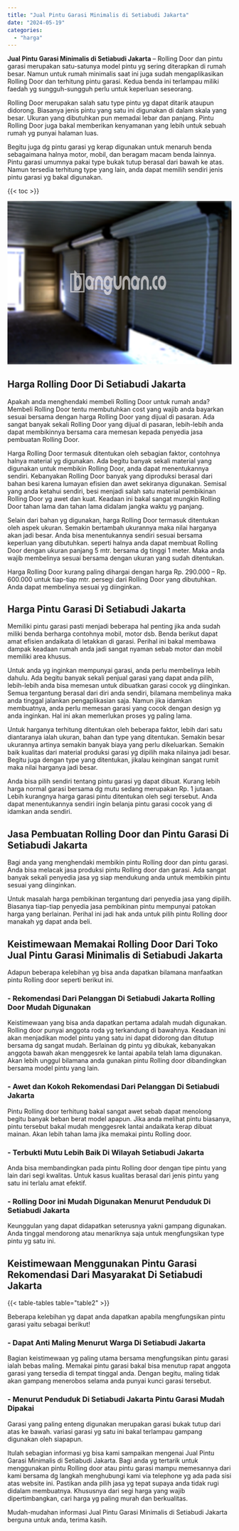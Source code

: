```yaml
---
title: "Jual Pintu Garasi Minimalis di Setiabudi Jakarta"
date: "2024-05-19"
categories: 
  - "harga"
---
```


**Jual Pintu Garasi Minimalis di Setiabudi Jakarta** – Rolling Door dan pintu garasi merupakan satu-satunya model pintu yg sering diterapkan di rumah besar. Namun untuk rumah minimalis saat ini juga sudah mengaplikasikan Rolling Door dan terhitung pintu garasi. Kedua benda ini terlampau miliki faedah yg sungguh-sungguh perlu untuk keperluan seseorang.

Rolling Door merupakan salah satu type pintu yg dapat ditarik ataupun didorong. Biasanya jenis pintu yang satu ini digunakan di dalam skala yang besar. Ukuran yang dibutuhkan pun memadai lebar dan panjang. Pintu Rolling Door juga bakal memberikan kenyamanan yang lebih untuk sebuah rumah yg punyai halaman luas.

Begitu juga dg pintu garasi yg kerap digunakan untuk menaruh benda sebagaimana halnya motor, mobil, dan beragam macam benda lainnya. Pintu garasi umumnya pakai type bukak tutup berasal dari bawah ke atas. Namun tersedia terhitung type yang lain, anda dapat memilih sendiri jenis pintu garasi yg bakal digunakan.

{{< toc >}}

![Jual Pintu Garasi Minimalis di Setiabudi Jakarta](/images/pintu-garasi-52.png)

## Harga Rolling Door Di Setiabudi Jakarta

Apakah anda menghendaki membeli Rolling Door untuk rumah anda? Membeli Rolling Door tentu membutuhkan cost yang wajib anda bayarkan sesuai bersama dengan harga Rolling Door yang dijual di pasaran. Ada sangat banyak sekali Rolling Door yang dijual di pasaran, lebih-lebih anda dapat membikinnya bersama cara memesan kepada penyedia jasa pembuatan Rolling Door.

Harga Rolling Door termasuk ditentukan oleh sebagian faktor, contohnya halnya material yg digunakan. Ada begitu banyak sekali material yang digunakan untuk membikin Rolling Door, anda dapat menentukannya sendiri. Kebanyakan Rolling Door banyak yang diproduksi berasal dari bahan besi karena lumayan efisien dan awet sekiranya digunakan. Semisal yang anda ketahui sendiri, besi menjadi salah satu material pembikinan Rolling Door yg awet dan kuat. Keadaan ini bakal sangat mungkin Rolling Door tahan lama dan tahan lama didalam jangka waktu yg panjang.

Selain dari bahan yg digunakan, harga Rolling Door termasuk ditentukan oleh aspek ukuran. Semakin bertambah ukurannya maka nilai harganya akan jadi besar. Anda bisa menentukannya sendiri sesuai bersama keperluan yang dibutuhkan. seperti halnya anda dapat membuat Rolling Door dengan ukuran panjang 5 mtr. bersama dg tinggi 1 meter. Maka anda wajib membelinya sesuai bersama dengan ukuran yang sudah ditentukan.

Harga Rolling Door kurang paling dihargai dengan harga Rp. 290.000 – Rp. 600.000 untuk tiap-tiap mtr. persegi dari Rolling Door yang dibutuhkan. Anda dapat membelinya sesuai yg diinginkan.

## Harga Pintu Garasi Di Setiabudi Jakarta

Memiliki pintu garasi pasti menjadi beberapa hal penting jika anda sudah miliki benda berharga contohnya mobil, motor dsb. Benda berikut dapat amat efisien andaikata di letakkan di garasi. Perihal ini bakal membawa dampak keadaan rumah anda jadi sangat nyaman sebab motor dan mobil memiliki area khusus.

Untuk anda yg inginkan mempunyai garasi, anda perlu membelinya lebih dahulu. Ada begitu banyak sekali penjual garasi yang dapat anda pilih, lebih-lebih anda bisa memesan untuk dibuatkan garasi cocok yg diinginkan. Semua tergantung berasal dari diri anda sendiri, bilamana membelinya maka anda tinggal jalankan pengaplikasian saja. Namun jika idamkan membuatnya, anda perlu memesan garasi yang cocok dengan design yg anda inginkan. Hal ini akan memerlukan proses yg paling lama.

Untuk harganya terhitung ditentukan oleh beberapa faktor, lebih dari satu diantaranya ialah ukuran, bahan dan type yang ditentukan. Semakin besar ukurannya artinya semakin banyak biaya yang perlu dikeluarkan. Semakin baik kualitas dari material produksi garasi yg dipilih maka nilainya jadi besar. Begitu juga dengan type yang ditentukan, jikalau keinginan sangat rumit maka nilai harganya jadi besar.

Anda bisa pilih sendiri tentang pintu garasi yg dapat dibuat. Kurang lebih harga normal garasi bersama dg mutu sedang merupakan Rp. 1 jutaan. Lebih kurangnya harga garasi pintu ditentukan oleh segi tersebut. Anda dapat menentukannya sendiri ingin belanja pintu garasi cocok yang di idamkan anda sendiri.

## Jasa Pembuatan Rolling Door dan Pintu Garasi Di Setiabudi Jakarta

Bagi anda yang menghendaki membikin pintu Rolling door dan pintu garasi. Anda bisa melacak jasa produksi pintu Rolling door dan garasi. Ada sangat banyak sekali penyedia jasa yg siap mendukung anda untuk membikin pintu sesuai yang diinginkan.

Untuk masalah harga pembikinan tergantung dari penyedia jasa yang dipilih. Biasanya tiap-tiap penyedia jasa pembikinan pintu mempunyai patokan harga yang berlainan. Perihal ini jadi hak anda untuk pilih pintu Rolling door manakah yg dapat anda beli.

## Keistimewaan Memakai Rolling Door Dari Toko Jual Pintu Garasi Minimalis di Setiabudi Jakarta

Adapun beberapa kelebihan yg bisa anda dapatkan bilamana manfaatkan pintu Rolling door seperti berikut ini.

### \- Rekomendasi Dari Pelanggan Di Setiabudi Jakarta Rolling Door Mudah Digunakan

Keistimewaan yang bisa anda dapatkan pertama adalah mudah digunakan. Rolling door punyai anggota roda yg terkandung di bawahnya. Keadaan ini akan menjadikan model pintu yang satu ini dapat didorong dan ditutup bersama dg sangat mudah. Berlainan dg pintu yg dibukak, kebanyakan anggota bawah akan menggesrek ke lantai apabila telah lama digunakan. Akan lebih unggul bilamana anda gunakan pintu Rolling door dibandingkan bersama model pintu yang lain.

### \- Awet dan Kokoh Rekomendasi Dari Pelanggan Di Setiabudi Jakarta

Pintu Rolling door terhitung bakal sangat awet sebab dapat menolong begitu banyak beban berat model apapun. Jika anda melihat pintu biasanya, pintu tersebut bakal mudah menggesrek lantai andaikata kerap dibuat mainan. Akan lebih tahan lama jika memakai pintu Rolling door.

### \- Terbukti Mutu Lebih Baik Di Wilayah Setiabudi Jakarta

Anda bisa membandingkan pada pintu Rolling door dengan tipe pintu yang lain dari segi kwalitas. Untuk kasus kualitas berasal dari jenis pintu yang satu ini terlalu amat efektif.

### \- Rolling Door ini Mudah Digunakan Menurut Penduduk Di Setiabudi Jakarta

Keunggulan yang dapat didapatkan seterusnya yakni gampang digunakan. Anda tinggal mendorong atau menariknya saja untuk mengfungsikan type pintu yg satu ini.

## Keistimewaan Menggunakan Pintu Garasi Rekomendasi Dari Masyarakat Di Setiabudi Jakarta

{{< table-tables table="table2" >}}

Beberapa kelebihan yg dapat anda dapatkan apabila mengfungsikan pintu garasi yaitu sebagai berikut!

### \- Dapat Anti Maling Menurut Warga Di Setiabudi Jakarta

Bagian keistimewaan yg paling utama bersama mengfungsikan pintu garasi ialah bebas maling. Memakai pintu garasi bakal bisa menutup rapat anggota garasi yang tersedia di tempat tinggal anda. Dengan begitu, maling tidak akan gampang menerobos selama anda punyai kunci garasi tersebut.

### \- Menurut Penduduk Di Setiabudi Jakarta Pintu Garasi Mudah Dipakai

Garasi yang paling enteng digunakan merupakan garasi bukak tutup dari atas ke bawah. variasi garasi yg satu ini bakal terlampau gampang digunakan oleh siapapun.

Itulah sebagian informasi yg bisa kami sampaikan mengenai Jual Pintu Garasi Minimalis di Setiabudi Jakarta. Bagi anda yg tertarik untuk menggunakan pintu Rolling door atau pintu garasi mampu memesannya dari kami bersama dg langkah menghubungi kami via telephone yg ada pada sisi atas website ini. Pastikan anda pilih jasa yg tepat supaya anda tidak rugi didalam membuatnya. Khususnya dari segi harga yang wajib dipertimbangkan, cari harga yg paling murah dan berkualitas.

Mudah-mudahan informasi Jual Pintu Garasi Minimalis di Setiabudi Jakarta berguna untuk anda, terima kasih.

